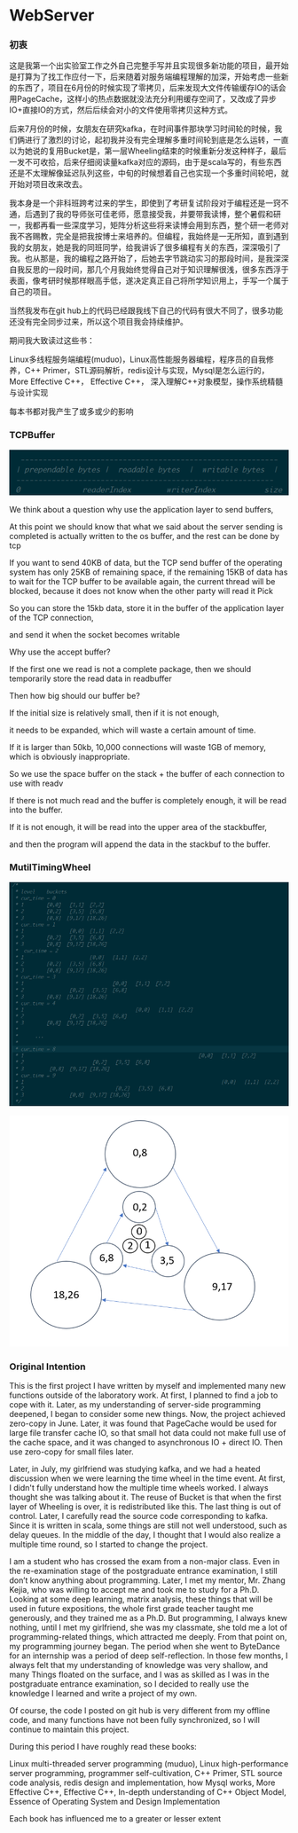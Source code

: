 # WebServer

### 初衷

这是我第一个出实验室工作之外自己完整手写并且实现很多新功能的项目，最开始是打算为了找工作应付一下，后来随着对服务端编程理解的加深，开始考虑一些新的东西了，项目在6月份的时候实现了零拷贝，后来发现大文件传输缓存IO的话会用PageCache，这样小的热点数据就没法充分利用缓存空间了，又改成了异步IO+直接IO的方式，然后后续会对小的文件使用零拷贝这种方式。

后来7月份的时候，女朋友在研究kafka，在时间事件那块学习时间轮的时候，我们俩进行了激烈的讨论，起初我并没有完全理解多重时间轮到底是怎么运转，一直以为她说的复用Bucket是，第一层Wheeling结束的时候重新分发这种样子，最后一发不可收拾，后来仔细阅读量kafka对应的源码，由于是scala写的，有些东西还是不太理解像延迟队列这些，中旬的时候想着自己也实现一个多重时间轮吧，就开始对项目改来改去。

我本身是一个非科班跨考过来的学生，即使到了考研复试阶段对于编程还是一窍不通，后遇到了我的导师张可佳老师，愿意接受我，并要带我读博，整个暑假和研一，我都再看一些深度学习，矩阵分析这些将来读博会用到东西，整个研一老师对我不吝赐教，完全是把我按博士来培养的。但编程，我始终是一无所知，直到遇到我的女朋友，她是我的同班同学，给我讲诉了很多编程有关的东西，深深吸引了我。也从那是，我的编程之路开始了，后她去字节跳动实习的那段时间，是我深深自我反思的一段时间，那几个月我始终觉得自己对于知识理解很浅，很多东西浮于表面，像考研时候那样眼高手低，遂决定真正自己将所学知识用上，手写一个属于自己的项目。

当然我发布在git hub上的代码已经跟我线下自己的代码有很大不同了，很多功能还没有完全同步过来，所以这个项目我会持续维护。

期间我大致读过这些书：

Linux多线程服务端编程(muduo)，Linux高性能服务器编程，程序员的自我修养，C++ Primer，STL源码解析，redis设计与实现，Mysql是怎么运行的， More Effective C++， Effective C++， 深入理解C++对象模型，操作系统精髓与设计实现

每本书都对我产生了或多或少的影响

### TCPBuffer

![](.\resources\Redme\TCPbuffer.jpg)

We think about a question why use the application layer to send buffers,

At this point we should know that what we said about the server sending is completed is actually written to the os buffer, and the rest can be done by tcp

If you want to send 40KB of data, but the TCP send buffer of the operating system has only 25KB of remaining space, if the remaining 15KB of data has to wait for the TCP buffer to be available again, the current thread will be blocked, because it does not know when the other party will read it Pick

So you can store the 15kb data, store it in the buffer of the application layer of the TCP connection, 

and send it when the socket becomes writable

Why use the accept buffer?

If the first one we read is not a complete package, then we should temporarily store the read data in readbuffer

Then how big should our buffer be?

If the initial size is relatively small, then if it is not enough, 

it needs to be expanded, which will waste a certain amount of time. 

If it is larger than 50kb, 10,000 connections will waste 1GB of memory, which is obviously inappropriate.

So we use the space buffer on the stack + the buffer of each connection to use with readv

If there is not much read and the buffer is completely enough, it will be read into the buffer. 

If it is not enough, it will be read into the upper area of the stackbuffer, 

and then the program will append the data in the stackbuf to the buffer.

### MutilTimingWheel

![](.\resources\Redme\tiimingwheel.jpg)

![preview](.\resources\Redme\timewheel2.jpg)

### Original Intention

This is the first project I have written by myself and implemented many new functions outside of the laboratory work. At first, I planned to find a job to cope with it. Later, as my understanding of server-side programming deepened, I began to consider some new things. Now, the project achieved zero-copy in June. Later, it was found that PageCache would be used for large file transfer cache IO, so that small hot data could not make full use of the cache space, and it was changed to asynchronous IO + direct IO. Then use zero-copy for small files later.

Later, in July, my girlfriend was studying kafka, and we had a heated discussion when we were learning the time wheel in the time event. At first, I didn't fully understand how the multiple time wheels worked. I always thought she was talking about it. The reuse of Bucket is that when the first layer of Wheeling is over, it is redistributed like this. The last thing is out of control. Later, I carefully read the source code corresponding to kafka. Since it is written in scala, some things are still not well understood, such as delay queues. In the middle of the day, I thought that I would also realize a multiple time round, so I started to change the project. 

I am a student who has crossed the exam from a non-major class. Even in the re-examination stage of the postgraduate entrance examination, I still don’t know anything about programming. Later, I met my mentor, Mr. Zhang Kejia, who was willing to accept me and took me to study for a Ph.D. Looking at some deep learning, matrix analysis, these things that will be used in future expositions, the whole first grade teacher taught me generously, and they trained me as a Ph.D. But programming, I always knew nothing, until I met my girlfriend, she was my classmate, she told me a lot of programming-related things, which attracted me deeply. From that point on, my programming journey began. The period when she went to ByteDance for an internship was a period of deep self-reflection. In those few months, I always felt that my understanding of knowledge was very shallow, and many Things floated on the surface, and I was as skilled as I was in the postgraduate entrance examination, so I decided to really use the knowledge I learned and write a project of my own.

Of course, the code I posted on git hub is very different from my offline code, and many functions have not been fully synchronized, so I will continue to maintain this project. 

During this period I have roughly read these books: 

Linux multi-threaded server programming (muduo), Linux high-performance server programming, programmer self-cultivation, C++ Primer, STL source code analysis, redis design and implementation, how Mysql works, More Effective C++, Effective C++, In-depth understanding of C++ Object Model, Essence of Operating System and Design Implementation 

Each book has influenced me to a greater or lesser extent
